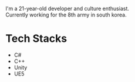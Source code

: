 I'm a 21-year-old developer and culture enthusiast.   
Currently working for the 8th army in south korea.   

# Tech Stacks   
- C#
- C++
- Unity
- UE5


<!---
ReaganSong/ReaganSong is a ✨ special ✨ repository because its `README.md` (this file) appears on your GitHub profile.
You can click the Preview link to take a look at your changes.
--->
